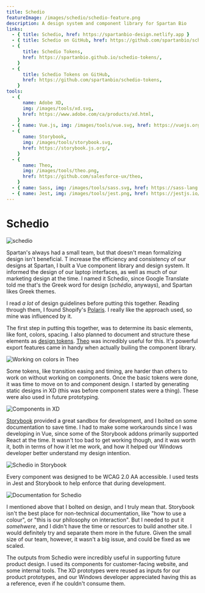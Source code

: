 ```yaml
---
title: Schedio
featureImage: /images/schedio/schedio-feature.png
description: A design system and component library for Spartan Bio
links:
  - { title: Schedio, href: https://spartanbio-design.netlify.app }
  - { title: Schedio on GitHub, href: https://github.com/spartanbio/schedio }
  - {
      title: Schedio Tokens,
      href: https://spartanbio.github.io/schedio-tokens/,
    }
  - {
      title: Schedio Tokens on GitHub,
      href: https://github.com/spartanbio/schedio-tokens,
    }
tools:
  - {
      name: Adobe XD,
      img: /images/tools/xd.svg,
      href: https://www.adobe.com/ca/products/xd.html,
    }
  - { name: Vue.js, img: /images/tools/vue.svg, href: https://vuejs.org }
  - {
      name: Storybook,
      img: /images/tools/storybook.svg,
      href: https://storybook.js.org/,
    }
  - {
      name: Theo,
      img: /images/tools/theo.png,
      href: https://github.com/salesforce-ux/theo,
    }
  - { name: Sass, img: /images/tools/sass.svg, href: https://sass-lang.com }
  - { name: Jest, img: /images/tools/jest.png, href: https://jestjs.io/ }
---
```


# Schedio

<img src="/images/schedio/schedio-feature.png" alt="schedio" title="schedio">

Spartan's always had a small team, but that doesn't mean formalizing design
isn't beneficial. T increase the efficiency and consistency of our designs at
Spartan, I built a Vue component library and design system. It informed the
design of our laptop interfaces, as well as much of our marketing design at the
time. I named it Schedio, since Google Translate told me that's the Greek word
for design (_schédio_, anyways), and Spartan likes Greek themes.

I read _a lot_ of design guidelines before putting this together. Reading
through them, I found Shopify's
[Polaris](https://github.com/Shopify/polaris-react/). I really like the approach
used, so mine was influenced by it.

The first step in putting this together, was to determine its basic elements,
like font, colors, spacing. I also planned to document and structure these
elements as
[design tokens](https://www.lightningdesignsystem.com/design-tokens/).
[Theo](https://github.com/salesforce-ux/theo) was incredibly useful for this.
It's powerful export features came in handy when actually builing the component
library.

![Working on colors in Theo](/images/schedio/schedio-tokens-colors.png 'Working on colors in Theo')

Some tokens, like transition easing and timing, are harder than others to work
on without working on components. Once the basic tokens were done, it was time
to move on to and component design. I started by generating static designs in XD
(this was before component states were a thing). These were also used in future
prototyping.

![Components in XD](/images/schedio/schedio-xd.png 'Components in XD')

[Storybook](https://storybook.js.org/) provided a great sandbox for development,
and I bolted on some documentation to save time. I had to make some workarounds
since I was developing in Vue, since some of the Storybook addons primarily
supported React at the time. It wasn't too bad to get working though, and it was
worth it, both in terms of how it let me work, and how it helped our Windows
developer better understand my design intention.

![Schedio in Storybook](/images/schedio/schedio-storybook.png 'Schedio in Storybook')

Every component was designed to be WCAG 2.0 AA accessible. I used tests in Jest
and Storybook to help enforce that during development.

![Documentation for Schedio](/images/schedio/schedio-logo-usage.png 'Documentation for Schedio')

I mentioned above that I bolted on design, and I truly mean that. Storybook
isn't the best place for non-technical documentation, like "how to use a
colour", or "this is our philosophy on interaction". But I needed to put it
_somehwere_, and I didn't have the time or resources to build another site. I
would definitely try and separate them more in the future. Given the small size
of our team, however, it wasn't a big issue, and could be fixed as we scaled.

The outputs from Schedio were incredibly useful in supporting future product
design. I used its components for customer-facing website, and some internal
tools. The XD prototypes were reused as inputs for our product prototypes, and
our Windows developer appreciated having this as a reference, even if he
couldn't consume them.
